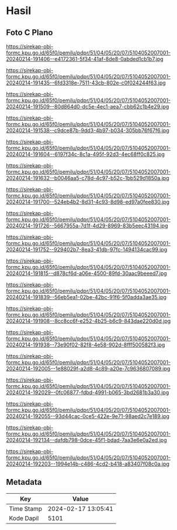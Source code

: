 # Hasil

## Foto C Plano

https://sirekap-obj-formc.kpu.go.id/65f0/pemilu/pdpr/51/04/05/20/07/5104052007001-20240214-191406--e4172361-5f34-41af-8de8-0abded1cb1b7.jpg

https://sirekap-obj-formc.kpu.go.id/65f0/pemilu/pdpr/51/04/05/20/07/5104052007001-20240214-191435--6fd3318e-7511-43cb-802e-c0f024244f63.jpg

https://sirekap-obj-formc.kpu.go.id/65f0/pemilu/pdpr/51/04/05/20/07/5104052007001-20240214-191509--80d864d0-dc5e-4ec1-aea7-cbb62c1b4e29.jpg

https://sirekap-obj-formc.kpu.go.id/65f0/pemilu/pdpr/51/04/05/20/07/5104052007001-20240214-191538--c9dce87b-9dd3-4b97-b034-305bb76f67f6.jpg

https://sirekap-obj-formc.kpu.go.id/65f0/pemilu/pdpr/51/04/05/20/07/5104052007001-20240214-191604--6197f34c-8c1a-495f-92d3-4ec68ff0c825.jpg

https://sirekap-obj-formc.kpu.go.id/65f0/pemilu/pdpr/51/04/05/20/07/5104052007001-20240214-191632--b0046aa5-c78d-4c97-b52c-1bb529d1850a.jpg

https://sirekap-obj-formc.kpu.go.id/65f0/pemilu/pdpr/51/04/05/20/07/5104052007001-20240214-191700--524eb4b2-8d31-4c93-8d98-ed97a0fee830.jpg

https://sirekap-obj-formc.kpu.go.id/65f0/pemilu/pdpr/51/04/05/20/07/5104052007001-20240214-191726--5667955a-7d1f-4d29-8969-83b5eec43194.jpg

https://sirekap-obj-formc.kpu.go.id/65f0/pemilu/pdpr/51/04/05/20/07/5104052007001-20240214-191752--929402b7-8ea3-41db-97fc-1494134cac99.jpg

https://sirekap-obj-formc.kpu.go.id/65f0/pemilu/pdpr/51/04/05/20/07/5104052007001-20240214-191815--d878cf6d-a06e-4500-89fd-30aac9beeed7.jpg

https://sirekap-obj-formc.kpu.go.id/65f0/pemilu/pdpr/51/04/05/20/07/5104052007001-20240214-191839--56eb5ea1-02be-42bc-91f6-5f0adda3ae35.jpg

https://sirekap-obj-formc.kpu.go.id/65f0/pemilu/pdpr/51/04/05/20/07/5104052007001-20240214-191908--8cc8cc6f-e252-4b25-b6c9-843dae220d0d.jpg

https://sirekap-obj-formc.kpu.go.id/65f0/pemilu/pdpr/51/04/05/20/07/5104052007001-20240214-191938--73e90f02-82f8-4e58-902d-8fff500582f3.jpg

https://sirekap-obj-formc.kpu.go.id/65f0/pemilu/pdpr/51/04/05/20/07/5104052007001-20240214-192005--1e88029f-a2d8-4c89-a20e-7c9636807089.jpg

https://sirekap-obj-formc.kpu.go.id/65f0/pemilu/pdpr/51/04/05/20/07/5104052007001-20240214-192029--0fc06877-fdbd-4991-b065-3bd2681b3a30.jpg

https://sirekap-obj-formc.kpu.go.id/65f0/pemilu/pdpr/51/04/05/20/07/5104052007001-20240214-192055--93d44cac-0ce5-422e-9e71-98aed2c7e189.jpg

https://sirekap-obj-formc.kpu.go.id/65f0/pemilu/pdpr/51/04/05/20/07/5104052007001-20240214-192134--dafdb798-0dce-45f1-bdad-7aa3e6e0a2ed.jpg

https://sirekap-obj-formc.kpu.go.id/65f0/pemilu/pdpr/51/04/05/20/07/5104052007001-20240214-192203--1994e14b-c486-4cd2-b418-a83407f08c0a.jpg


## Metadata

| Key        | Value               |
| ---------- | ------------------- |
| Time Stamp | 2024-02-17 13:05:41 |
| Kode Dapil | 5101                |




